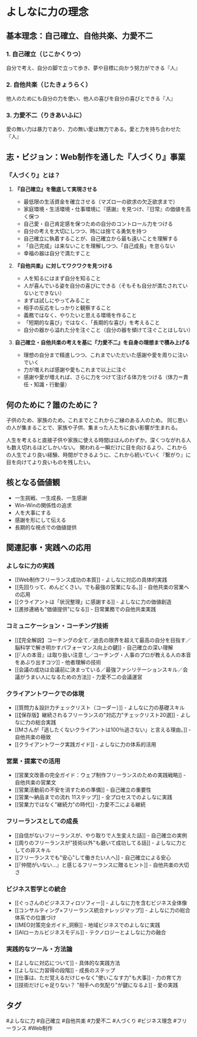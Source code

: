 # よしなに力の理念

## 基本理念：自己確立、自他共楽、力愛不二

### 1. 自己確立（じこかくりつ）
自分で考え、自分の脚で立って歩き、夢や目標に向かう努力ができる『人』

### 2. 自他共楽（じたきょうらく）
他人のためにも自分の力を使い、他人の喜びを自分の喜びとできる『人』

### 3. 力愛不二（りきあいふに）
愛の無い力は暴力であり、力の無い愛は無力である。愛と力を持ち合わせた『人』

## 志・ビジョン：Web制作を通した『人づくり』事業

### 『人づくり』とは？

1. **『自己確立』を徹底して実現させる**
   - 最低限の生活資金を確立させる（マズローの欲求の欠乏欲求まで）
   - 家庭環境・生活環境・仕事環境に『感謝』を見つけ、『日常』の価値を高く保つ
   - 自己愛・自己肯定感を保つための自分のコントロール力をつける
   - 自分の考えを大切にしつつ、時には捨てる勇気を持つ
   - 自己確立に執着することが、自己確立から最も遠いことを理解する
   - 「自己完成」は来ないことを理解しつつ、「自己成長」を怠らない
   - 幸福の器は自分で満たすこと

2. **『自他共楽』に対してワクワクを見つける**
   - 人を知るにはまず自分を知ること
   - 人が喜んでいる姿を自分の喜びにできる（そもそも自分が満たされていないとできない）
   - まずは試しにやってみること
   - 相手の反応をしっかりと観察すること
   - 義務ではなく、やりたいと思える環境を作ること
   - 「短期的な喜び」ではなく、「長期的な喜び」を考えること
   - 自分の器から溢れた分を注ぐこと（自分の器を傾けて注ぐことはしない）

3. **自己確立・自他共楽の考えを基に『力愛不二』を自身の理想まで積み上げる**
   - 理想の自分まで精進しつつ、これまでいただいた感謝や愛を周りに注いでいく
   - 力が増えれば感謝や愛もこれまで以上に注ぐ
   - 感謝や愛が増えれば、さらに力をつけて注げる体力をつける（体力＝責任・知識・行動量）

## 何のために？誰のために？

子供のため、家族のため。これまでとこれからご縁のある人のため。
同じ思いの人が集まることで、家族や子供、集まった人たちに良い影響が生まれる。

人生を考えると直接子供や家族に使える時間はほんのわずか。深くつながれる人も数え切れるほどしかいない。
関われる一瞬だけに目を向けるより、これからの人生でより良い経験、時間ができるように、これから続いていく『繋がり』に目を向けてより良いものを残したい。

## 核となる価値観

- 一生挑戦、一生成長、一生感謝
- Win-Winの関係性の追求
- 人を大事にする
- 感謝を形にして伝える
- 長期的な視点での価値提供

## 関連記事・実践への応用

### よしなに力の実践
- [[Web制作フリーランス成功の本質]] - よしなに対応の具体的実践
- [[先回りって、めんどくさい。でも最強の営業になる。]] - 自他共楽の営業への応用
- [[クライアントは「状況整理」に感謝する]] - よしなに力の価値創造
- [[進捗連絡も"価値提供"になる]] - 日常業務での自他共楽実践

### コミュニケーション・コーチング技術
- [[【完全解説】コーチングの全て／過去の限界を超えて最高の自分を目指す／脳科学で解き明かすパフォーマンス向上の鍵]] - 自己確立の深い理解
- [[『人の本音』は取り扱い注意 !_／コーチング・人事のプロが教える人の本音をあぶり出すコツ]] - 他者理解の技術
- [[会議の成功は会議前に決まっている／最強ファシリテーションスキル／会議がうまい人になるための方法]] - 力愛不二の会議運営

### クライアントワークでの体現
- [[質問力＆設計力チェックリスト（コーダー）]] - よしなに力の基礎スキル
- [[【保存版】継続されるフリーランスの"対応力"チェックリスト20選]] - よしなに力の総合実践
- [[Mさんが「逃したくないクライアントは100％逃さない」と言える理由。]] - 自他共楽の極致
- [[クライアントワーク実践ガイド]] - よしなに力の体系的活用

### 営業・提案での活用
- [[営業文改善の完全ガイド：ウェブ制作フリーランスのための実践戦略]] - 自他共楽の営業文
- [[営業活動前の不安を消すための準備]] - 自己確立の重要性
- [[営業〜納品までの流れ 11ステップ]] - 全プロセスでのよしなに実践
- [[営業力ではなく"継続力"の時代]] - 力愛不二による継続

### フリーランスとしての成長
- [[自信がないフリーランスが、やり取りで人生変えた話]] - 自己確立の実例
- [[周りのフリーランスが"技術以外"も磨いて成功してる話]] - よしなに力としての非スキル
- [[フリーランスでも"安心"して働きたい人へ]] - 自己確立による安心
- [[『仲間がいない…』と感じるフリーランスに贈るヒント]] - 自他共楽の大切さ

### ビジネス哲学との統合
- [[ぐっさんのビジネスフィロソフィー]] - よしなに力を含むビジネス全体像
- [[コンサルティング×フリーランス統合ナレッジマップ]] - よしなに力の総合体系での位置づけ
- [[MEO対策完全ガイド_洞察]] - 地域ビジネスでのよしなに実践
- [[AIローカルビジネスモデル]] - テクノロジーとよしなに力の融合

### 実践的なツール・方法論
- [[よしなに対応について]] - 具体的な実践方法
- [[よしなに力習得の段階]] - 成長のステップ
- [[仕事は、ただ覚えるだけじゃなく"使いこなす力"も大事]] - 力の育て方
- [[技術だけじゃ足りない？ "相手への気配り"が鍵になるよ]] - 愛の実践

## タグ
#よしなに力 #自己確立 #自他共楽 #力愛不二 #人づくり #ビジネス理念 #フリーランス #Web制作